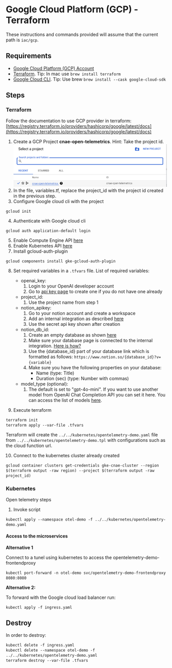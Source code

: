 # Google Cloud Platform (GCP) - Terraform

These instructions and commands provided will assume that the current path is `iac/gcp`.

## Requirements

- [Google Cloud Platform (GCP) Account](https://cloud.google.com/)
- [Terraform](https://developer.hashicorp.com/terraform/tutorials/gcp-get-started/install-cli?in=terraform%2Fgcp-get-started). Tip: In mac use `brew install terraform`
- [Google Cloud CLI](https://cloud.google.com/sdk/docs/install). Tip: Use brew `brew install --cask google-cloud-sdk`

## Steps

### Terraform

Follow the documentation to use GCP provider in terraform: [https://registry.terraform.io/providers/hashicorp/google/latest/docs](https://registry.terraform.io/providers/hashicorp/google/latest/docs)

1. Create a GCP Project **cnae-open-telemetrics**. Hint: Take the project id.
![GCP Projects](../.docs/images/gcp_projects.png)
2. In the file, variables.tf, replace the project_id with the project id created in the previous step.
3. Configure Google cloud cli with the project
```shell
gcloud init
```
4. Authenticate with Google cloud cli
```shell
gcloud auth application-default login
```
5. Enable Compute Engine API [here](https://console.cloud.google.com/apis/library/compute.googleapis.com?project=cnae-open-telemetrics)
6. Enable Kubernetes API [here](https://console.cloud.google.com/apis/library/container.googleapis.com?project=cnae-open-telemetrics)
7. Install gcloud-auth-plugin
```shell
gcloud components install gke-gcloud-auth-plugin
```
8. Set required variables in a `.tfvars` file. 
    List of required variables:
    - openai_key:
        1. Login to your OpenAI developer account
        2. Go to [api key page](https://platform.openai.com/api-keys) to create one if you do not have one already
    - project_id:
        1. Use the project name from step 1
    - notion_apikey:
        1. Go to your notion account and create a workspace
        2. Add an internal integration as described [here](https://www.notion.so/help/create-integrations-with-the-notion-api)
        3. Use the secret api key shown after creation
    - notion_db_id:
        1. Create an empty database as shown [here](https://www.notion.so/help/guides/creating-a-database)
        2. Make sure your database page is connected to the internal integration. [Here is how?](https://www.notion.so/help/add-and-manage-connections-with-the-api#add-connections-to-pages)
        3. Use the {database_id} part of your database link which is formatted as follows:
            `https://www.notion.so/{database_id}?v={variable}` 
        4. Make sure you have the following properties on your database:
            - Name (type: Title)
            - Duration (sec) (type: Number with commas)
    - model_type (optional):
        1. The default is set to "gpt-4o-mini". If you want to use another model from OpenAI Chat Completion API you can set it here. You can access the list of models [here](https://platform.openai.com/docs/models/gpt-4o-mini).

9. Execute terraform
```shell
terraform init
terraform apply --var-file .tfvars
```
Terraform will create the `../../kubernetes/opentelemetry-demo.yaml` file from `../../kubernetes/opentelemetry-demo.tpl` with configurations such as the cloud function url.

10. Connect to the kubernetes cluster already created
```shell
gcloud container clusters get-credentials gke-cnae-cluster --region $(terraform output -raw region) --project $(terraform output -raw project_id)
```

### Kubernetes

Open telemetry steps

1. Invoke script
```shell
kubectl apply --namespace otel-demo -f ../../kubernetes/opentelemetry-demo.yaml
```

#### Access to the microservices

**Alternative 1**

Connect to a tunel using kubernetes to access the opentelemetry-demo-frontendproxy

```shell
kubectl port-forward -n otel-demo svc/opentelemetry-demo-frontendproxy 8080:8080
```

**Alternative 2:**

To forward with the Google cloud load balancer run:

```shell
kubectl apply -f ingress.yaml
```

## Destroy

In order to destroy:

```shell
kubectl delete -f ingress.yaml
kubectl delete --namespace otel-demo -f ../../kubernetes/opentelemetry-demo.yaml
terraform destroy --var-file .tfvars
```